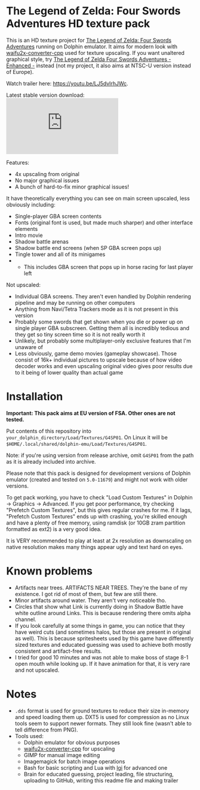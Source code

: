 # The Legend of Zelda: Four Swords Adventures HD texture pack

This is an HD texture project for [The Legend of Zelda: Four Swords Adventures](https://en.wikipedia.org/wiki/The_Legend_of_Zelda:_Four_Swords_Adventures) running on Dolphin emulator. It aims for modern look with [waifu2x-converter-cpp](https://github.com/DeadSix27/waifu2x-converter-cpp) used for texture upscaling. If you want unaltered graphical style, try [The Legend of Zelda Four Swords Adventures - Enhanced -](https://forums.dolphin-emu.org/Thread-the-legend-of-zelda-four-swords-adventures-enhanced) instead (not my project, it also aims at NTSC-U version instead of Europe). 

Watch trailer here: https://youtu.be/LJ5dvlrhJWc.

Latest stable version download: [![GitHub Releases (by Asset)](https://img.shields.io/github/downloads/v1993/fsa-hd/latest/G4SP01.7z)](https://github.com/v1993/fsa-hd/releases/latest/download/G4SP01.7z)

Features:

* 4x upscaling from original
* No major graphical issues
* A bunch of hard-to-fix minor graphical issues!

It have theoretically everything you can see on main screen upscaled, less obviously including:

* Single-player GBA screen contents
* Fonts (original font is used, but made much sharper) and other interface elements
* Intro movie
* Shadow battle arenas
* Shadow battle end screens (when SP GBA screen pops up)
* Tingle tower and all of its minigames
* * This includes GBA screen that pops up in horse racing for last player left

Not upscaled:

* Individual GBA screens. They aren't even handled by Dolphin rendering pipeline and may be running on other computers
* Anything from Navi/Tetra Trackers mode as it is not present in this version
* Probably some swords that get shown when you die or power up on single player GBA subscreen. Getting them all is incredibly tedious and they get so tiny screen time so it is not really worth it
* Unlikely, but probably some multiplayer-only exclusive features that I'm unaware of
* Less obviously, game demo movies (gameplay showcase). Those consist of 16k+ individual pictures to upscale because of how video decoder works and even upscaling original video gives poor results due to it being of lower quality than actual game

# Installation

**Important: This pack aims at EU version of FSA. Other ones are not tested.**

Put contents of this repository into `your_dolphin_directory/Load/Textures/G4SP01`.
On Linux it will be `$HOME/.local/shared/dolphin-emu/Load/Textures/G4SP01`.

Note: if you're using version from release archive, omit `G4SP01` from the path as it is already included into archive.

Please note that this pack is designed for development versions of Dolphin emulator (created and tested on `5.0-11679`) and might not work with older versions.

To get pack working, you have to check "Load Custom Textures" in Dolphin -> Graphics -> Advanced. If you get poor performance, try checking "Prefetch Custom Textures", but this gives regular crashes for me. If it lags, "Prefetch Custom Textures" ends up with crashing, you're skilled enough and have a plenty of free memory, using ramdisk (or 10GB zram partition formatted as ext2) is a very good idea.

It is VERY recommended to play at least at 2x resolution as downscaling on native resolution makes many things appear ugly and text hard on eyes.

# Known problems

* Artifacts near trees. ARTIFACTS NEAR TREES. They're the bane of my existence. I got rid of most of them, but few are still there.
* Minor artifacts around water. They aren't very noticeable tho.
* Circles that show what Link is currently doing in Shadow Battle have white outline around Links. This is because rendering there omits alpha channel.
* If you look carefully at some things in game, you can notice that they have weird cuts (and sometimes halos, but those are present in original as well). This is because spritesheets used by this game have differently sized textures and educated guessing was used to achieve both mostly consistent and artifact-free results.
* I tried for good 10 minutes and was not able to make boss of stage 8-1 open mouth while looking up. If it have animation for that, it is very rare and not upscaled.

# Notes

* `.dds` format is used for ground textures to reduce their size in-memory and speed loading them up. DXT5 is used for compression as no Linux tools seem to support newer formats. They still look fine (wasn't able to tell difference from PNG).
* Tools used:
  * Dolphin emulator for obvious purposes
  * [waifu2x-converter-cpp](https://github.com/DeadSix27/waifu2x-converter-cpp) for upscaling
  * GIMP for manual image editing
  * Imagemagick for batch image operations
  * Bash for basic scripting and Lua with [lgi](https://github.com/pavouk/lgi) for advanced one
  * Brain for educated guessing, project leading, file structuring, uploading to GitHub, writing this readme file and making trailer
